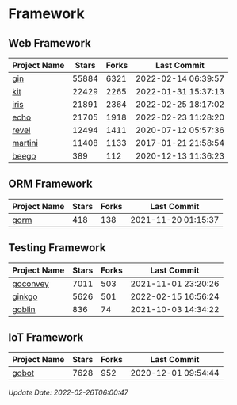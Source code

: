 # Framework

## Web Framework
| Project Name | Stars | Forks | Last Commit |
| ------------ | ----- | ----- | ----------- |
| [gin](https://github.com/gin-gonic/gin) | 55884 | 6321 | 2022-02-14 06:39:57 |
| [kit](https://github.com/go-kit/kit) | 22429 | 2265 | 2022-01-31 15:37:13 |
| [iris](https://github.com/kataras/iris) | 21891 | 2364 | 2022-02-25 18:17:02 |
| [echo](https://github.com/labstack/echo) | 21705 | 1918 | 2022-02-23 11:28:20 |
| [revel](https://github.com/revel/revel) | 12494 | 1411 | 2020-07-12 05:57:36 |
| [martini](https://github.com/go-martini/martini) | 11408 | 1133 | 2017-01-21 21:58:54 |
| [beego](https://github.com/astaxie/beego) | 389 | 112 | 2020-12-13 11:36:23 |

## ORM Framework
| Project Name | Stars | Forks | Last Commit |
| ------------ | ----- | ----- | ----------- |
| [gorm](https://github.com/jinzhu/gorm) | 418 | 138 | 2021-11-20 01:15:37 |

## Testing Framework
| Project Name | Stars | Forks | Last Commit |
| ------------ | ----- | ----- | ----------- |
| [goconvey](https://github.com/smartystreets/goconvey) | 7011 | 503 | 2021-11-01 23:20:26 |
| [ginkgo](https://github.com/onsi/ginkgo) | 5626 | 501 | 2022-02-15 16:56:24 |
| [goblin](https://github.com/franela/goblin) | 836 | 74 | 2021-10-03 14:34:22 |

## IoT Framework
| Project Name | Stars | Forks | Last Commit |
| ------------ | ----- | ----- | ----------- |
| [gobot](https://github.com/hybridgroup/gobot) | 7628 | 952 | 2020-12-01 09:54:44 |

*Update Date: 2022-02-26T06:00:47*